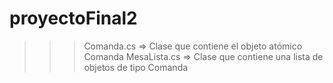 # proyectoFinal2
>>> Comanda.cs => Clase que contiene el objeto atómico Comanda
>>> MesaLista.cs => Clase que contiene una lista de objetos de tipo Comanda
